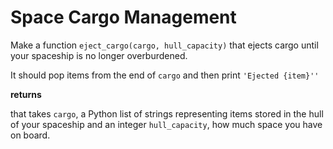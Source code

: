 # Space Cargo Management

Make a function `eject_cargo(cargo, hull_capacity)` that ejects cargo until your spaceship is no longer overburdened.

It should pop items from the end of `cargo` and then print `'Ejected {item}''`

**returns**

that takes `cargo`, a Python list of strings representing items stored in the hull of your spaceship and an integer `hull_capacity`, how much space you have on board.
